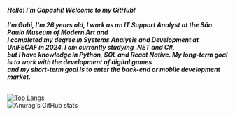 <b><i>Hello! I'm Gapashi! Welcome to my GitHub!</i></b>
<br>
<br>
<b><i>I'm Gabi, I'm 26 years old, I work as an IT Support Analyst at the São Paulo Museum of Modern Art and <br> I completed my degree in Systems Analysis and Development at UniFECAF in 2024. I am currently studying .NET and C#, <br> but I have knowledge in Python, SQL and React Native. My long-term goal is to work with the development of digital games <br> and my short-term goal is to enter the back-end or mobile development market.</i></b>
<br>
<br>




[![Top Langs](https://github-readme-stats.vercel.app/api/top-langs/?username=gapashi&layout=compact)](https://github.com/anuraghazra/github-readme-stats)
<br>
![Anurag's GitHub stats](https://github-readme-stats.vercel.app/api?username=gapashi&show_icons=true&theme=radical)
